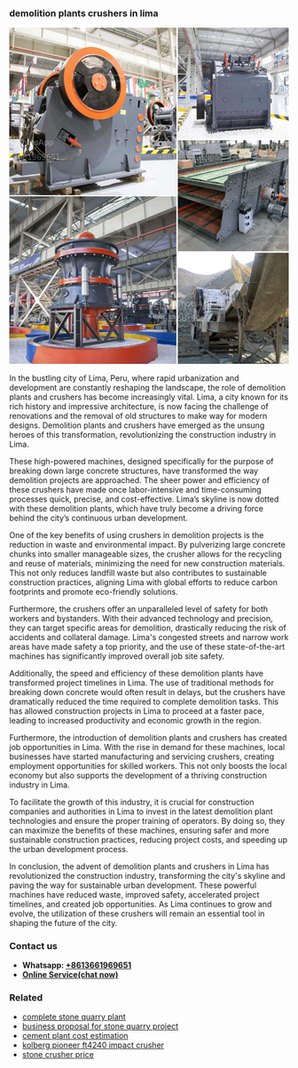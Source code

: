 <h3>demolition plants crushers in lima</h3><img src='1702953172.jpg' alt=''><p>In the bustling city of Lima, Peru, where rapid urbanization and development are constantly reshaping the landscape, the role of demolition plants and crushers has become increasingly vital. Lima, a city known for its rich history and impressive architecture, is now facing the challenge of renovations and the removal of old structures to make way for modern designs. Demolition plants and crushers have emerged as the unsung heroes of this transformation, revolutionizing the construction industry in Lima.</p><p>These high-powered machines, designed specifically for the purpose of breaking down large concrete structures, have transformed the way demolition projects are approached. The sheer power and efficiency of these crushers have made once labor-intensive and time-consuming processes quick, precise, and cost-effective. Lima’s skyline is now dotted with these demolition plants, which have truly become a driving force behind the city’s continuous urban development.</p><p>One of the key benefits of using crushers in demolition projects is the reduction in waste and environmental impact. By pulverizing large concrete chunks into smaller manageable sizes, the crusher allows for the recycling and reuse of materials, minimizing the need for new construction materials. This not only reduces landfill waste but also contributes to sustainable construction practices, aligning Lima with global efforts to reduce carbon footprints and promote eco-friendly solutions.</p><p>Furthermore, the crushers offer an unparalleled level of safety for both workers and bystanders. With their advanced technology and precision, they can target specific areas for demolition, drastically reducing the risk of accidents and collateral damage. Lima's congested streets and narrow work areas have made safety a top priority, and the use of these state-of-the-art machines has significantly improved overall job site safety.</p><p>Additionally, the speed and efficiency of these demolition plants have transformed project timelines in Lima. The use of traditional methods for breaking down concrete would often result in delays, but the crushers have dramatically reduced the time required to complete demolition tasks. This has allowed construction projects in Lima to proceed at a faster pace, leading to increased productivity and economic growth in the region.</p><p>Furthermore, the introduction of demolition plants and crushers has created job opportunities in Lima. With the rise in demand for these machines, local businesses have started manufacturing and servicing crushers, creating employment opportunities for skilled workers. This not only boosts the local economy but also supports the development of a thriving construction industry in Lima.</p><p>To facilitate the growth of this industry, it is crucial for construction companies and authorities in Lima to invest in the latest demolition plant technologies and ensure the proper training of operators. By doing so, they can maximize the benefits of these machines, ensuring safer and more sustainable construction practices, reducing project costs, and speeding up the urban development process.</p><p>In conclusion, the advent of demolition plants and crushers in Lima has revolutionized the construction industry, transforming the city's skyline and paving the way for sustainable urban development. These powerful machines have reduced waste, improved safety, accelerated project timelines, and created job opportunities. As Lima continues to grow and evolve, the utilization of these crushers will remain an essential tool in shaping the future of the city.</p><h3>Contact us</h3><ul><li><strong>Whatsapp:&nbsp;<a href="https://wa.me/8613661969651">+8613661969651</a></strong></li><li><a href="https://swt.shibang-china.com/?git&amp;zhl&amp;demolition plants crushers in lima"><strong>Online Service(chat now)</strong></a></li></ul><h3>Related</h3><ul><li><a href='complete stone quarry plant.md'>complete stone quarry plant</a></li><li><a href='business proposal for stone quarry project.md'>business proposal for stone quarry project</a></li><li><a href='cement plant cost estimation.md'>cement plant cost estimation</a></li><li><a href='kolberg pioneer ft4240 impact crusher.md'>kolberg pioneer ft4240 impact crusher</a></li><li><a href='stone crusher price.md'>stone crusher price</a></li></ul>